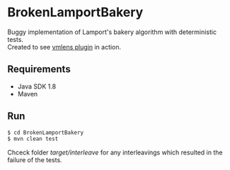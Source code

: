 # BrokenLamportBakery

Buggy implementation of Lamport's bakery algorithm with deterministic tests.  
Created to see [vmlens plugin](https://vmlens.com/) in action.

## Requirements

- Java SDK 1.8
- Maven

## Run

```sh
$ cd BrokenLamportBakery
$ mvn clean test
```

Chceck folder *target/interleave* for any interleavings which resulted in the failure of the tests.

